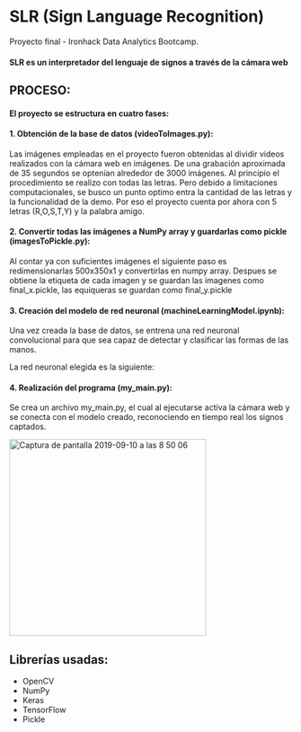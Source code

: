 # SLR (Sign Language Recognition)

Proyecto final - Ironhack Data Analytics Bootcamp.

#### SLR es un interpretador del lenguaje de signos a través de la cámara web

## PROCESO:

#### El proyecto se estructura en cuatro fases:

####  1. Obtención de la base de datos (videoToImages.py):

Las imágenes empleadas en el proyecto fueron obtenidas al dividir videos realizados con la cámara web en imágenes. De una grabación aproximada de 35 segundos se optenían alrededor de 3000 imágenes. Al principio el procedimiento se realizo con todas las letras. Pero debido a limitaciones computacionales, se busco un punto optimo entra la cantidad de las letras y la funcionalidad de la demo. Por eso el proyecto cuenta por ahora con 5 letras (R,O,S,T,Y) y la palabra amigo.

####  2. Convertir todas las imágenes a NumPy array y guardarlas como pickle (imagesToPickle.py):

Al contar ya con suficientes imágenes el siguiente paso es redimensionarlas 500x350x1 y convertirlas en numpy array. Despues se obtiene la etiqueta de cada imagen y se guardan las imagenes como final_x.pickle, las equiqueras se guardan como final_y.pickle

####  3. Creación del modelo de red neuronal (machineLearningModel.ipynb):

Una vez creada la base de datos, se entrena una red neuronal convolucional para que sea capaz de detectar y clasificar las formas de las manos.

La red neuronal elegida es la siguiente:

####  4. Realización del programa (my_main.py): 

Se crea un archivo my_main.py, el cual al ejecutarse activa la cámara web y se conecta con el modelo creado, reconociendo en tiempo real los signos captados.

<img width="350" alt="Captura de pantalla 2019-09-10 a las 8 50 06" src="https://user-images.githubusercontent.com/51289289/64590751-8de3e500-d3a8-11e9-8141-f75d03da482b.png">

## Librerías usadas:

- OpenCV
- NumPy
- Keras
- TensorFlow
- Pickle


